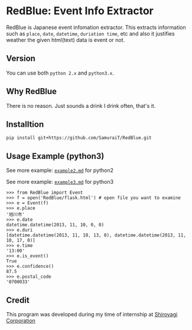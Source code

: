RedBlue: Event Info Extractor 
===============================
RedBlue is Japanese event infomation extractor. This extracts information such
as `place`, `date`, `datetime`, `duriation time`, etc
and also it justifies weather the given html(text) data is event or not.

Version
-------
You can use both `python 2.x` and `python3.x`.

Why RedBlue
---------
There is no reason. Just sounds a drink I drink often, that's it.

Installtion
-----------

```
pip install git+https://github.com/SamuraiT/RedBlue.git
```

Usage Example (python3)
-------------
See more example: [`example2.md`](./example2.md) for python2

See more example: [`example3.md`](./example3.md) for python3

    >>> from RedBlue import Event
    >>> f = open('RedBlue/flask.html') # open file you want to examine
    >>> e = Event(f)
    >>> e.place
    '旭川市'
    >>> e.date
    datetime.datetime(2013, 11, 10, 0, 0)
    >>> e.duri
    [datetime.datetime(2013, 11, 10, 13, 0), datetime.datetime(2013, 11, 10, 17, 0)]
    >>> e.time
    '13:00'
    >>> e.is_event()
    True
    >>> e.confidence()
    87.5
    >>> e.postal_code
    '0700033'


Credit
-----

This program was developed during my time of internship at 
[Shiroyagi Corporation](http://shiroyagi.co.jp/)
